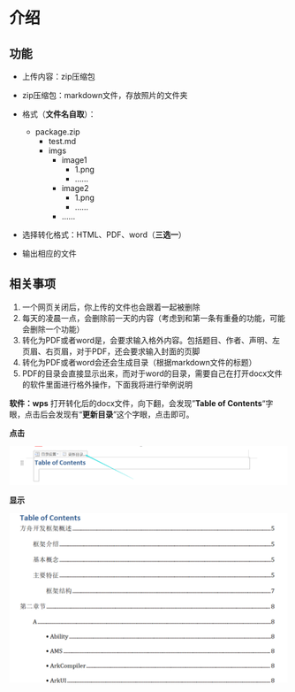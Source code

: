 # 介绍
## 功能
- 上传内容：zip压缩包
- zip压缩包：markdown文件，存放照片的文件夹
- 格式（**文件名自取**）：
	- package.zip
		- test.md
		- imgs
			- image1
				- 1.png
				- ……
			- image2
				- 1.png
				- ……
			- ……

- 选择转化格式：HTML、PDF、word（**三选一**）
- 输出相应的文件

## 相关事项
1. 一个网页关闭后，你上传的文件也会跟着一起被删除
2. 每天的凌晨一点，会删除前一天的内容（考虑到和第一条有重叠的功能，可能会删除一个功能）
3. 转化为PDF或者word是，会要求输入格外内容。包括题目、作者、声明、左页眉、右页眉，对于PDF，还会要求输入封面的页脚
4. 转化为PDF或者word会还会生成目录（根据markdown文件的标题）
5. PDF的目录会直接显示出来，而对于word的目录，需要自己在打开docx文件的软件里面进行格外操作，下面我将进行举例说明

**软件：wps**
打开转化后的docx文件，向下翻，会发现”**Table of Contents**“字眼，点击后会发现有“**更新目录**”这个字眼，点击即可。

**点击**

![点击](/imgs/1Hc6Py8KRK9MFIvD.png)

**显示**

![输入图片说明](/imgs/G8fNnmMNI8BFkGOx.png)

<!--stackedit_data:
eyJoaXN0b3J5IjpbLTExNjI5NTkxNjZdfQ==
-->

